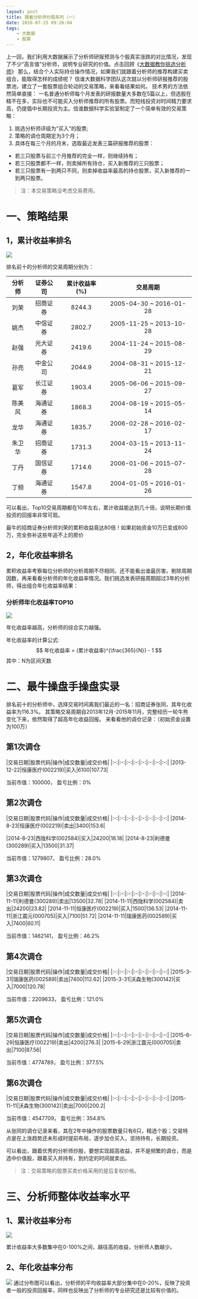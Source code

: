 ```yaml
---
layout: post
title: 跟着分析师炒股系列（一）
date: 2016-07-25 09:26:04
tags:
	- 大数据
	- 股票
---
```

上一回，我们利用大数据展示了分析师研报预测与个股真实涨跌的对比情况，发现了不少“高言值”分析师，说明专业研究的价值。点击回顾《[大数据教你挑选分析师](http://kekefund.com/2016/06/27/fenxishi-band/)》
 那么，结合个人实际持仓操作情况，如果我们就跟着分析师的推荐构建买卖组合，能取得怎样的成绩呢？
信谁大数据科学团队这次就以分析师研报推荐的股票池，建立了一套股票组合轮动的交易策略，来看看结果如何。
技术男的方法依然简单直接：
一名普通分析师每个月发表的研报数量大多数在5篇以上，但选股在精不在多，实际也不可能买入分析师推荐的所有股票。而短线投资对时间精力要求高，仍提倡中长期投资为主。信谁数据科学实验室制定了一个简单有效的交易策略：

1) 挑选分析师评级为“买入”的股票;
2) 策略的调仓周期定为3个月；
3) 具体在每三个月的月末，选取最近发表三篇研报推荐的股票：
- 若三只股票与前三个月推荐的完全一样，则继续持有；
- 若三只股票都不一样，则卖掉所有持仓，买入新推荐的三只股票；
- 若三只股票有一到两只不同，则卖掉收益率最高的持仓股票，买入新推荐的一到两只股票。

> 注：本交易策略没考虑交易费用。
<!-- more -->
# 一、策略结果
## 1，累计收益率排名
![](https://dn-binger.qbox.me/2016-07-25/leiji_return_rate.png)


排名前十的分析师的交易周期分别为：

|分析师|证券公司|累计收益率(%) |交易周期|
|:-:|:-:|:-:|:-:|
|刘荣|招商证券|8244.3|2005-04-30 ~ 2016-01-28|
|姚杰|中信证券|2802.7|2005-11-25 ~ 2013-10-28|
|赵强|光大证券|2419.6|2004-11-24 ~ 2015-08-29|
|孙亮|中金公司|2044.9|2004-08-31 ~ 2015-12-21|
|葛军|长江证券|1903.4|2005-06-06 ~ 2015-09-27|
|陈美风|海通证券|1868.3|2004-08-19 ~ 2015-05-14|
|龙华|海通证券|1835.7|2006-02-28 ~ 2016-02-17|
|朱卫华|招商证券|1731.3|2004-03-15 ~ 2013-11-24|
|丁丹|国信证券|1714.6|2006-01-06 ~ 2015-07-28|
|丁频|海通证券|1547.8|2004-01-05 ~ 2016-01-26|

可以看出，Top10交易周期都在10年左右，累计收益能达到几十倍，说明长期价值投资的回报率非常可观。

最牛的招商证券分析师刘荣的累积收益竟达80倍！如果初始资金10万已变成800万，完全弥补这些年追不上的房价

## 2，年化收益率排名
累积收益率考察每位分析师的分析周期不尽相同，还不能看出谁最厉害。剔除周期因数，再来看看分析师的年化收益率情况。我们挑选发表研报周期超过3年的分析师，得出组合年化收益率结果：

### 分析师年化收益率TOP10
![](https://dn-binger.qbox.me/2016-07-25/annual_return_rate.png)

年化收益率越高，分析师的综合实力越强。


年化收益率的计算公式:
$$ 年化收益率  = (累计收益率)^{\frac{365}{N}} - 1 $$  其中：N为区间天数

# 二、最牛操盘手操盘实录
排名前十的分析师中，选择交易时间离我们最近的一名：招商证券张同，其年化收益率为116.3%。
其策略交易周期自2013年12月-2015年11月，完整经历一轮牛熊变化下来，依然取得了超高年化收益回报。
来看看他的调仓记录：（初始资金设置为100万）

## 第1次调仓

|交易日期|股票代码|操作|成交数量|成交价格|
|:-:|:-:|:-:|:-:|:-:|:-:|:-:|:-:|
|2013-12-22|恒康医疗(002219)|买入|6100|107.73| 

当前市值：100000， 盈亏比例：0%

## 第2次调仓

|交易日期|股票代码|操作|成交数量|成交价格|
|:-:|:-:|:-:|:-:|:-:|:-:|:-:|:-:|
|2014-8-23|恒康医疗(002219)|卖出|3400|153.6| 

|2014-8-23|西陇科学(002584)|买入|24200|18.18|
|2014-8-23|利德曼(300289)|买入|13500|31.37|

当前市值：1279807， 盈亏比例：28.0%

## 第3次调仓

|交易日期|股票代码|操作|成交数量|成交价格|
|:-:|:-:|:-:|:-:|:-:|:-:|:-:|:-:|
|2014-11-11|利德曼(300289)|卖出|13500|32.78| 
|2014-11-11|西陇科学(002584)|卖出|24200|23.82| 
|2014-11-11|恒康医疗(002219)|买入|1500|136.53|
|2014-11-11|浙江震元(000705)|买入|7100|51.72| 
|2014-11-11|瑞康医药(002589)|买入|7400|60.11| 

当前市值：1462141， 盈亏比例：46.2%

## 第4次调仓

|交易日期|股票代码|操作|成交数量|成交价格|
|:-:|:-:|:-:|:-:|:-:|:-:|:-:|:-:|
|2015-3-31|瑞康医药(002589)|卖出|7400|112.62|
|2015-3-31|沃森生物(300142)|买入|7000|120.78|

当前市值：2209633， 盈亏比例：121.0%

## 第5次调仓

|交易日期|股票代码|操作|成交数量|成交价格|
|:-:|:-:|:-:|:-:|:-:|:-:|:-:|:-:|
|2015-6-29|恒康医疗(002219)|卖出|4200|276.3| 
|2015-6-29|浙江震元(000705)|卖出|7100|87.56|

当前市值：4774789， 盈亏比例：377.5%

## 第6次调仓

|交易日期|股票代码|操作|成交数量|成交价格|
|:-:|:-:|:-:|:-:|:-:|:-:|:-:|:-:|
|2015-11-11|沃森生物(300142)|卖出|7000|200.2|  

当前市值：4547709， 盈亏比例：354.8%


从张同的调仓记录来看，其在2年中操作的股票数量只有6只，精选个股；交易特点是在上涨趋势还未形成时提前布局，逐步加仓买入，坚持持有，长期投资。

可以看出，跟着优秀的分析师炒股，要想实现超高收益，并不是频繁的调仓，而是选中价值股，跟着买入并持有，到约定的时间就卖出。

> 注：交易策略的股票买卖价格采用的是后复权价格。

# 三、分析师整体收益率水平
## 1、累计收益率分布

![](https://dn-binger.qbox.me/2016-07-25/leiji_fenbu.png)

累计收益率大多数集中在0-100%之间，越往高的收益，分析师人数越少。


## 2、年化收益率分布

![](https://dn-binger.qbox.me/2016-07-25/annual_fenbu.png)
通过分布图可以看出，分析师的平均收益率大部分集中在0-20%，反映了投资者一般的投资回报率，同样也反映出了分析师的专业研究还是比较有价值的。


